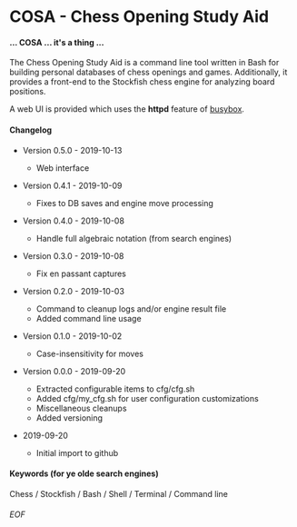 # COSA - Chess Opening Study Aid
#### ... COSA ... it's a thing ...
The Chess Opening Study Aid is a command line tool written in Bash for
building personal databases of chess openings and games.  Additionally, it
provides a front-end to the Stockfish chess engine for analyzing board
positions.

A web UI is provided which uses the **httpd** feature of
[busybox](https://busybox.net).

#### Changelog

* Version 0.5.0 - 2019-10-13
    * Web interface

* Version 0.4.1 - 2019-10-09
    * Fixes to DB saves and engine move processing

* Version 0.4.0 - 2019-10-08
    * Handle full algebraic notation (from search engines)

* Version 0.3.0 - 2019-10-08
    * Fix en passant captures

* Version 0.2.0 - 2019-10-03
    * Command to cleanup logs and/or engine result file
    * Added command line usage

* Version 0.1.0 - 2019-10-02
    * Case-insensitivity for moves

* Version 0.0.0 - 2019-09-20
    * Extracted configurable items to cfg/cfg.sh
    * Added cfg/my_cfg.sh for user configuration customizations
    * Miscellaneous cleanups
    * Added versioning

* 2019-09-20
    * Initial import to github

#### Keywords (for ye olde search engines)

Chess / Stockfish / Bash / Shell / Terminal / Command line

###### EOF
